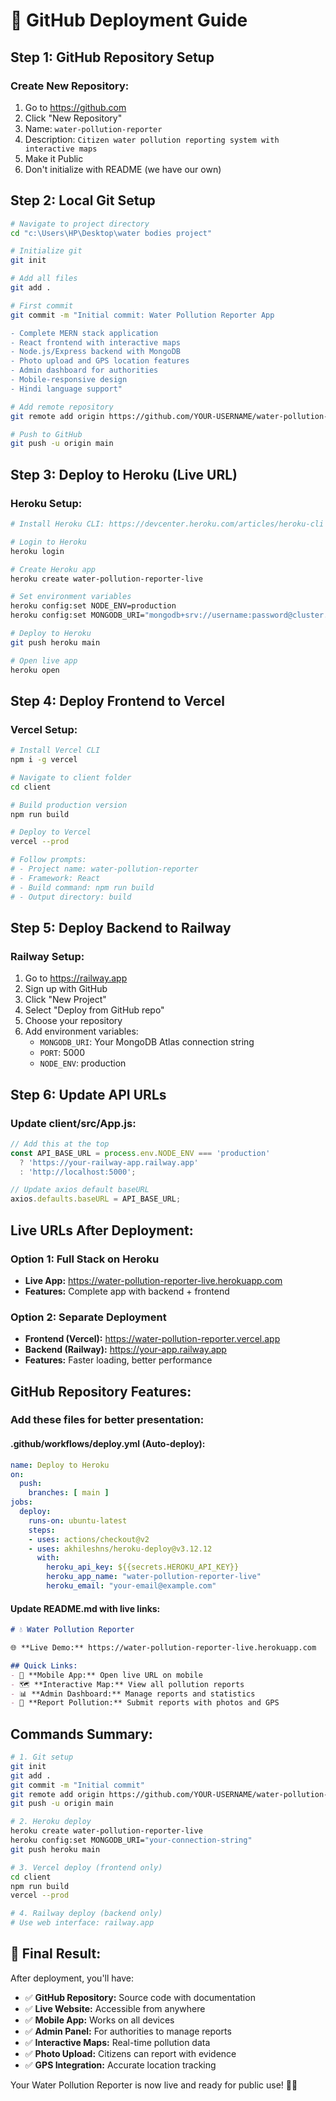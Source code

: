 # 🚀 GitHub Deployment Guide

## Step 1: GitHub Repository Setup

### Create New Repository:
1. Go to https://github.com
2. Click "New Repository"
3. Name: `water-pollution-reporter`
4. Description: `Citizen water pollution reporting system with interactive maps`
5. Make it Public
6. Don't initialize with README (we have our own)

## Step 2: Local Git Setup

```bash
# Navigate to project directory
cd "c:\Users\HP\Desktop\water bodies project"

# Initialize git
git init

# Add all files
git add .

# First commit
git commit -m "Initial commit: Water Pollution Reporter App

- Complete MERN stack application
- React frontend with interactive maps
- Node.js/Express backend with MongoDB
- Photo upload and GPS location features
- Admin dashboard for authorities
- Mobile-responsive design
- Hindi language support"

# Add remote repository
git remote add origin https://github.com/YOUR-USERNAME/water-pollution-reporter.git

# Push to GitHub
git push -u origin main
```

## Step 3: Deploy to Heroku (Live URL)

### Heroku Setup:
```bash
# Install Heroku CLI: https://devcenter.heroku.com/articles/heroku-cli

# Login to Heroku
heroku login

# Create Heroku app
heroku create water-pollution-reporter-live

# Set environment variables
heroku config:set NODE_ENV=production
heroku config:set MONGODB_URI="mongodb+srv://username:password@cluster.mongodb.net/water-pollution"

# Deploy to Heroku
git push heroku main

# Open live app
heroku open
```

## Step 4: Deploy Frontend to Vercel

### Vercel Setup:
```bash
# Install Vercel CLI
npm i -g vercel

# Navigate to client folder
cd client

# Build production version
npm run build

# Deploy to Vercel
vercel --prod

# Follow prompts:
# - Project name: water-pollution-reporter
# - Framework: React
# - Build command: npm run build
# - Output directory: build
```

## Step 5: Deploy Backend to Railway

### Railway Setup:
1. Go to https://railway.app
2. Sign up with GitHub
3. Click "New Project"
4. Select "Deploy from GitHub repo"
5. Choose your repository
6. Add environment variables:
   - `MONGODB_URI`: Your MongoDB Atlas connection string
   - `PORT`: 5000
   - `NODE_ENV`: production

## Step 6: Update API URLs

### Update client/src/App.js:
```javascript
// Add this at the top
const API_BASE_URL = process.env.NODE_ENV === 'production' 
  ? 'https://your-railway-app.railway.app' 
  : 'http://localhost:5000';

// Update axios default baseURL
axios.defaults.baseURL = API_BASE_URL;
```

## Live URLs After Deployment:

### Option 1: Full Stack on Heroku
- **Live App:** https://water-pollution-reporter-live.herokuapp.com
- **Features:** Complete app with backend + frontend

### Option 2: Separate Deployment
- **Frontend (Vercel):** https://water-pollution-reporter.vercel.app
- **Backend (Railway):** https://your-app.railway.app
- **Features:** Faster loading, better performance

## GitHub Repository Features:

### Add these files for better presentation:

#### .github/workflows/deploy.yml (Auto-deploy):
```yaml
name: Deploy to Heroku
on:
  push:
    branches: [ main ]
jobs:
  deploy:
    runs-on: ubuntu-latest
    steps:
    - uses: actions/checkout@v2
    - uses: akhileshns/heroku-deploy@v3.12.12
      with:
        heroku_api_key: ${{secrets.HEROKU_API_KEY}}
        heroku_app_name: "water-pollution-reporter-live"
        heroku_email: "your-email@example.com"
```

#### Update README.md with live links:
```markdown
# 💧 Water Pollution Reporter

🌐 **Live Demo:** https://water-pollution-reporter-live.herokuapp.com

## Quick Links:
- 📱 **Mobile App:** Open live URL on mobile
- 🗺️ **Interactive Map:** View all pollution reports
- 📊 **Admin Dashboard:** Manage reports and statistics
- 📸 **Report Pollution:** Submit reports with photos and GPS
```

## Commands Summary:

```bash
# 1. Git setup
git init
git add .
git commit -m "Initial commit"
git remote add origin https://github.com/YOUR-USERNAME/water-pollution-reporter.git
git push -u origin main

# 2. Heroku deploy
heroku create water-pollution-reporter-live
heroku config:set MONGODB_URI="your-connection-string"
git push heroku main

# 3. Vercel deploy (frontend only)
cd client
npm run build
vercel --prod

# 4. Railway deploy (backend only)
# Use web interface: railway.app
```

## 🎉 Final Result:

After deployment, you'll have:
- ✅ **GitHub Repository:** Source code with documentation
- ✅ **Live Website:** Accessible from anywhere
- ✅ **Mobile App:** Works on all devices
- ✅ **Admin Panel:** For authorities to manage reports
- ✅ **Interactive Maps:** Real-time pollution data
- ✅ **Photo Upload:** Citizens can report with evidence
- ✅ **GPS Integration:** Accurate location tracking

Your Water Pollution Reporter is now live and ready for public use! 🌊🌱